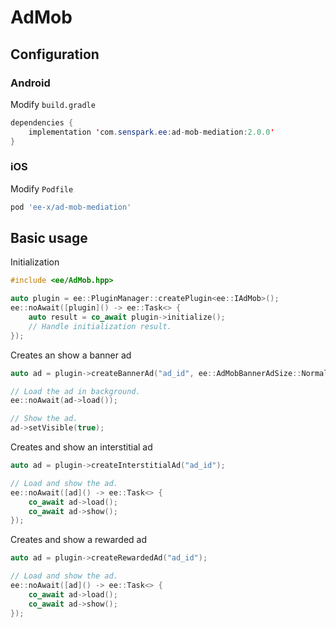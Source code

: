 # AdMob
## Configuration
### Android
Modify `build.gradle`
```java
dependencies {
    implementation 'com.senspark.ee:ad-mob-mediation:2.0.0'
}
```

### iOS
Modify `Podfile`
```ruby
pod 'ee-x/ad-mob-mediation'
```

## Basic usage
Initialization
```cpp
#include <ee/AdMob.hpp>

auto plugin = ee::PluginManager::createPlugin<ee::IAdMob>();
ee::noAwait([plugin]() -> ee::Task<> {
    auto result = co_await plugin->initialize();
    // Handle initialization result.
});
```

Creates an show a banner ad
```cpp
auto ad = plugin->createBannerAd("ad_id", ee::AdMobBannerAdSize::Normal);

// Load the ad in background.
ee::noAwait(ad->load());

// Show the ad.
ad->setVisible(true);
```

Creates and show an interstitial ad
```cpp
auto ad = plugin->createInterstitialAd("ad_id");

// Load and show the ad.
ee::noAwait([ad]() -> ee::Task<> {
    co_await ad->load();
    co_await ad->show();
});
```

Creates and show a rewarded ad
```cpp
auto ad = plugin->createRewardedAd("ad_id");

// Load and show the ad.
ee::noAwait([ad]() -> ee::Task<> {
    co_await ad->load();
    co_await ad->show();
});
```